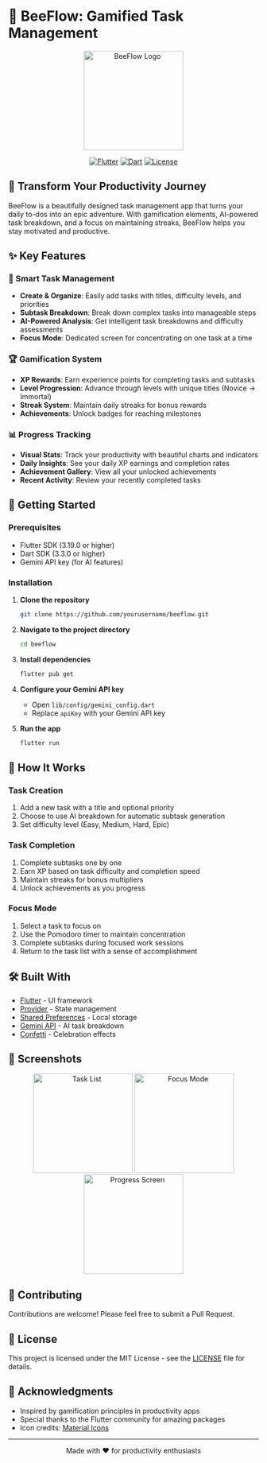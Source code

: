 # 🐝 BeeFlow: Gamified Task Management

<div align="center">
  <img src="assets/beeflow_logo.png" alt="BeeFlow Logo" width="200"/>
  
  [![Flutter](https://img.shields.io/badge/Flutter-3.19.0-blue.svg)](https://flutter.dev)
  [![Dart](https://img.shields.io/badge/Dart-3.3.0-blue.svg)](https://dart.dev)
  [![License](https://img.shields.io/badge/License-MIT-green.svg)](LICENSE)
</div>

## 🌟 Transform Your Productivity Journey

BeeFlow is a beautifully designed task management app that turns your daily to-dos into an epic adventure. With gamification elements, AI-powered task breakdown, and a focus on maintaining streaks, BeeFlow helps you stay motivated and productive.

## ✨ Key Features

### 🎯 Smart Task Management

- **Create & Organize**: Easily add tasks with titles, difficulty levels, and priorities
- **Subtask Breakdown**: Break down complex tasks into manageable steps
- **AI-Powered Analysis**: Get intelligent task breakdowns and difficulty assessments
- **Focus Mode**: Dedicated screen for concentrating on one task at a time

### 🏆 Gamification System

- **XP Rewards**: Earn experience points for completing tasks and subtasks
- **Level Progression**: Advance through levels with unique titles (Novice → Immortal)
- **Streak System**: Maintain daily streaks for bonus rewards
- **Achievements**: Unlock badges for reaching milestones

### 📊 Progress Tracking

- **Visual Stats**: Track your productivity with beautiful charts and indicators
- **Daily Insights**: See your daily XP earnings and completion rates
- **Achievement Gallery**: View all your unlocked achievements
- **Recent Activity**: Review your recently completed tasks

## 🚀 Getting Started

### Prerequisites

- Flutter SDK (3.19.0 or higher)
- Dart SDK (3.3.0 or higher)
- Gemini API key (for AI features)

### Installation

1. **Clone the repository**

   ```bash
   git clone https://github.com/yourusername/beeflow.git
   ```

2. **Navigate to the project directory**

   ```bash
   cd beeflow
   ```

3. **Install dependencies**

   ```bash
   flutter pub get
   ```

4. **Configure your Gemini API key**

   - Open `lib/config/gemini_config.dart`
   - Replace `apiKey` with your Gemini API key

5. **Run the app**
   ```bash
   flutter run
   ```

## 🧩 How It Works

### Task Creation

1. Add a new task with a title and optional priority
2. Choose to use AI breakdown for automatic subtask generation
3. Set difficulty level (Easy, Medium, Hard, Epic)

### Task Completion

1. Complete subtasks one by one
2. Earn XP based on task difficulty and completion speed
3. Maintain streaks for bonus multipliers
4. Unlock achievements as you progress

### Focus Mode

1. Select a task to focus on
2. Use the Pomodoro timer to maintain concentration
3. Complete subtasks during focused work sessions
4. Return to the task list with a sense of accomplishment

## 🛠️ Built With

- [Flutter](https://flutter.dev/) - UI framework
- [Provider](https://pub.dev/packages/provider) - State management
- [Shared Preferences](https://pub.dev/packages/shared_preferences) - Local storage
- [Gemini API](https://ai.google.dev/) - AI task breakdown
- [Confetti](https://pub.dev/packages/confetti) - Celebration effects

## 📱 Screenshots

<div align="center">
  <img src="assets/screenshot_task_list.png" alt="Task List" width="200"/>
  <img src="assets/screenshot_focus.png" alt="Focus Mode" width="200"/>
  <img src="assets/screenshot_progress.png" alt="Progress Screen" width="200"/>
</div>

## 🤝 Contributing

Contributions are welcome! Please feel free to submit a Pull Request.

## 📄 License

This project is licensed under the MIT License - see the [LICENSE](LICENSE) file for details.

## 🙏 Acknowledgments

- Inspired by gamification principles in productivity apps
- Special thanks to the Flutter community for amazing packages
- Icon credits: [Material Icons](https://fonts.google.com/icons)

---

<div align="center">
  <p>Made with ❤️ for productivity enthusiasts</p>
</div>
